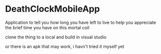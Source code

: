 # DeathClockMobileApp
Application to tell you how long you have left to live to help you appreciate the brief time you have on this mortal coil

clone the thing to a local and build in visual studio

or there is an apk that may work, i havn't tried it myself yet
